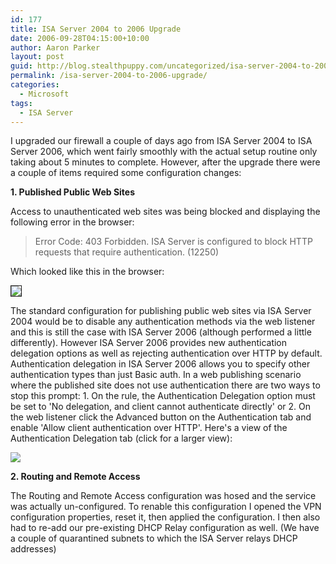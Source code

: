 ```yaml
---
id: 177
title: ISA Server 2004 to 2006 Upgrade
date: 2006-09-28T04:15:00+10:00
author: Aaron Parker
layout: post
guid: http://blog.stealthpuppy.com/uncategorized/isa-server-2004-to-2006-upgrade
permalink: /isa-server-2004-to-2006-upgrade/
categories:
  - Microsoft
tags:
  - ISA Server
---
```

I upgraded our firewall a couple of days ago from ISA Server 2004 to ISA Server 2006, which went fairly smoothly with the actual setup routine only taking about 5 minutes to complete. However, after the upgrade there were a couple of items required some configuration changes:

**1. Published Public Web Sites** 

Access to unauthenticated web sites was being blocked and displaying the following error in the browser:

> Error Code: 403 Forbidden. ISA Server is configured to block HTTP requests that require authentication. (12250)

Which looked like this in the browser:

<img border="1" src="https://stealthpuppy.com/wp-content/uploads/2006/09/1000.14.124.403Forbidden.png" /> 

<a target="_blank" href="http://www.trustedaccess.info/photos/images/images/124/original.aspx"></a>

The standard configuration for publishing public web sites via ISA Server 2004 would be to disable any authentication methods via the web listener and this is still the case with ISA Server 2006 (although performed a little differently). However ISA Server 2006 provides new authentication delegation options as well as rejecting authentication over HTTP by default. Authentication delegation in ISA Server 2006 allows you to specify other authentication types than just Basic auth. In a web publishing scenario where the published site does not use authentication there are two ways to stop this prompt: 1. On the rule, the Authentication Delegation option must be set to 'No delegation, and client cannot authenticate directly' or 2. On the web listener click the Advanced button on the Authentication tab and enable 'Allow client authentication over HTTP'. Here's a view of the Authentication Delegation tab (click for a larger view):

![](https://stealthpuppy.com/wp-content/uploads/2006/09/1000.14.125.AuthenticationDelegation.png) 

**2. Routing and Remote Access** 

The Routing and Remote Access configuration was hosed and the service was actually un-configured. To renable this configuration I opened the VPN configuration properties, reset it, then applied the configuration. I then also had to re-add our pre-existing DHCP Relay configuration as well. (We have a couple of quarantined subnets to which the ISA Server relays DHCP addresses)